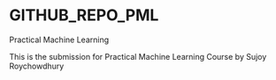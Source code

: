 GITHUB_REPO_PML
===============

Practical Machine Learning

This is the submission for Practical Machine Learning Course by Sujoy Roychowdhury
